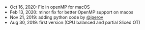 * Oct 16, 2020: Fix in openMP for macOS
* Feb 13, 2020: minor fix for better OpenMP support on macos
* Nov 21, 2019: adding python code by [@iperov](https://github.com/iperov)
* Aug 30, 2019: first version (CPU balanced and partial Sliced OT)
